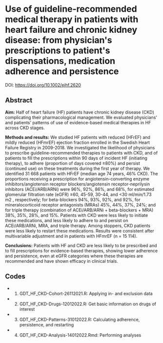 # Use of guideline-recommended medical therapy in patients with heart failure and chronic kidney disease: from physician's prescriptions to patient's dispensations, medication adherence and persistence
DOI: https://doi.org/10.1002/ejhf.2620

## Abstract
**Aim:** Half of heart failure (HF) patients have chronic kidney disease (CKD) complicating their pharmacological management. We evaluated physicians' and patients' patterns of use of evidence-based medical therapies in HF across CKD stages.

**Methods and results:** We studied HF patients with reduced (HFrEF) and mildly reduced (HFmrEF) ejection fraction enrolled in the Swedish Heart Failure Registry in 2009-2018. We investigated the likelihood of physicians to prescribe guideline-recommended therapies to patients with CKD, and of patients to fill the prescriptions within 90 days of incident HF (initiating therapy), to adhere (proportion of days covered ≥80%) and persist (continued use) on these treatments during the first year of therapy. We identified 31 668 patients with HFrEF (median age 74 years, 46% CKD). The proportions receiving a prescription for angiotensin-converting enzyme inhibitors/angiotensin receptor blockers/angiotensin receptor-neprilysin inhibitors (ACEi/ARB/ARNi) were 96%, 92%, 86%, and 68%, for estimated glomerular filtration rate (eGFR) ≥60, 45-59, 30-44, and <30 ml/min/1.73 m2 , respectively; for beta-blockers 94%, 93%, 92%, and 92%, for mineralocorticoid receptor antagonists (MRAs) 45%, 44%, 37%, 24%; and for triple therapy (combination of ACEi/ARB/ARNi + beta-blockers + MRA) 38%, 35%, 28%, and 15%. Patients with CKD were less likely to initiate these medications, and less likely to adhere to and persist on ACEi/ARB/ARNi, MRA, and triple therapy. Among stoppers, CKD patients were less likely to restart these medications. Results were consistent after multivariable adjustment and in patients with HFmrEF (n = 15 114).

**Conclusions:** Patients with HF and CKD are less likely to be prescribed and to fill prescriptions for evidence-based therapies, showing lower adherence and persistence, even at eGFR categories where these therapies are recommended and have shown efficacy in clinical trials.

## Codes
- 1. GDT_HF_CKD-Cohort-26112021.R: Applying in- and exclusion data
- 2. GDT_HF_CKD-Drugs-12012022.R: Get basic information on drugs of interest
- 3. GDT_HF_CKD-Patterns-31012022.R: Calculating adherence, persistence, and restarting
- 4. GDT_HF_CKD-Analysis-14012022.Rmd: Performing analyses
